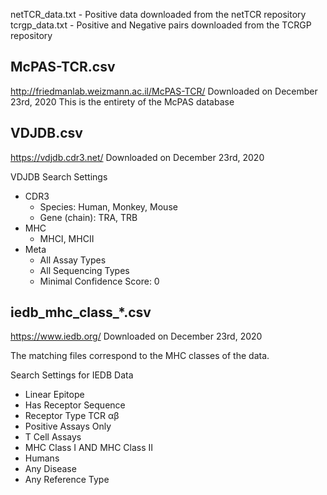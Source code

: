 netTCR_data.txt - Positive data downloaded from the netTCR repository
tcrgp_data.txt - Positive and Negative pairs downloaded from the TCRGP repository

## McPAS-TCR.csv
http://friedmanlab.weizmann.ac.il/McPAS-TCR/
Downloaded on December 23rd, 2020
This is the entirety of the McPAS database

## VDJDB.csv
https://vdjdb.cdr3.net/
Downloaded on December 23rd, 2020

VDJDB Search Settings
- CDR3
    - Species: Human, Monkey, Mouse
    - Gene (chain): TRA, TRB
- MHC
    - MHCI, MHCII
- Meta
    - All Assay Types
    - All Sequencing Types
    - Minimal Confidence Score: 0

## iedb_mhc_class_*.csv
https://www.iedb.org/
Downloaded on December 23rd, 2020

The matching files correspond to the MHC classes of the data.

Search Settings for IEDB Data
- Linear Epitope
- Has Receptor Sequence
- Receptor Type TCR αβ
- Positive Assays Only
- T Cell Assays
- MHC Class I AND MHC Class II
- Humans
- Any Disease
- Any Reference Type

